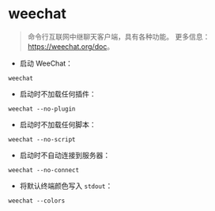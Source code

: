 # weechat

> 命令行互联网中继聊天客户端，具有各种功能。
> 更多信息：<https://weechat.org/doc>。

- 启动 WeeChat：

`weechat`

- 启动时不加载任何插件：

`weechat --no-plugin`

- 启动时不加载任何脚本：

`weechat --no-script`

- 启动时不自动连接到服务器：

`weechat --no-connect`

- 将默认终端颜色写入 `stdout`：

`weechat --colors`